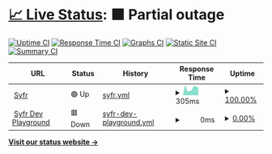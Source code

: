 # [📈 Live Status](https://status.syfr.app): <!--live status--> **🟧 Partial outage**

[![Uptime CI](https://github.com/syfrtech/status/workflows/Uptime%20CI/badge.svg)](https://github.com/syfrtech/status/actions?query=workflow%3A%22Uptime+CI%22)
[![Response Time CI](https://github.com/syfrtech/status/workflows/Response%20Time%20CI/badge.svg)](https://github.com/syfrtech/status/actions?query=workflow%3A%22Response+Time+CI%22)
[![Graphs CI](https://github.com/syfrtech/status/workflows/Graphs%20CI/badge.svg)](https://github.com/syfrtech/status/actions?query=workflow%3A%22Graphs+CI%22)
[![Static Site CI](https://github.com/syfrtech/status/workflows/Static%20Site%20CI/badge.svg)](https://github.com/syfrtech/status/actions?query=workflow%3A%22Static+Site+CI%22)
[![Summary CI](https://github.com/syfrtech/status/workflows/Summary%20CI/badge.svg)](https://github.com/syfrtech/status/actions?query=workflow%3A%22Summary+CI%22)

<!--start: status pages-->
<!-- This summary is generated by Upptime (https://github.com/upptime/upptime) -->
<!-- Do not edit this manually, your changes will be overwritten -->
<!-- prettier-ignore -->
| URL | Status | History | Response Time | Uptime |
| --- | ------ | ------- | ------------- | ------ |
| <img alt="" src="https://icons.duckduckgo.com/ip3/syfr.app.ico" height="13"> [Syfr](https://syfr.app) | 🟢 Up | [syfr.yml](https://github.com/syfrtech/status/commits/HEAD/history/syfr.yml) | <details><summary><img alt="Response time graph" src="./graphs/syfr/response-time-week.png" height="20"> 305ms</summary><br><a href="https://status.syfr.app/history/syfr"><img alt="Response time 392" src="https://img.shields.io/endpoint?url=https%3A%2F%2Fraw.githubusercontent.com%2Fsyfrtech%2Fstatus%2FHEAD%2Fapi%2Fsyfr%2Fresponse-time.json"></a><br><a href="https://status.syfr.app/history/syfr"><img alt="24-hour response time 344" src="https://img.shields.io/endpoint?url=https%3A%2F%2Fraw.githubusercontent.com%2Fsyfrtech%2Fstatus%2FHEAD%2Fapi%2Fsyfr%2Fresponse-time-day.json"></a><br><a href="https://status.syfr.app/history/syfr"><img alt="7-day response time 305" src="https://img.shields.io/endpoint?url=https%3A%2F%2Fraw.githubusercontent.com%2Fsyfrtech%2Fstatus%2FHEAD%2Fapi%2Fsyfr%2Fresponse-time-week.json"></a><br><a href="https://status.syfr.app/history/syfr"><img alt="30-day response time 313" src="https://img.shields.io/endpoint?url=https%3A%2F%2Fraw.githubusercontent.com%2Fsyfrtech%2Fstatus%2FHEAD%2Fapi%2Fsyfr%2Fresponse-time-month.json"></a><br><a href="https://status.syfr.app/history/syfr"><img alt="1-year response time 392" src="https://img.shields.io/endpoint?url=https%3A%2F%2Fraw.githubusercontent.com%2Fsyfrtech%2Fstatus%2FHEAD%2Fapi%2Fsyfr%2Fresponse-time-year.json"></a></details> | <details><summary><a href="https://status.syfr.app/history/syfr">100.00%</a></summary><a href="https://status.syfr.app/history/syfr"><img alt="All-time uptime 99.98%" src="https://img.shields.io/endpoint?url=https%3A%2F%2Fraw.githubusercontent.com%2Fsyfrtech%2Fstatus%2FHEAD%2Fapi%2Fsyfr%2Fuptime.json"></a><br><a href="https://status.syfr.app/history/syfr"><img alt="24-hour uptime 100.00%" src="https://img.shields.io/endpoint?url=https%3A%2F%2Fraw.githubusercontent.com%2Fsyfrtech%2Fstatus%2FHEAD%2Fapi%2Fsyfr%2Fuptime-day.json"></a><br><a href="https://status.syfr.app/history/syfr"><img alt="7-day uptime 100.00%" src="https://img.shields.io/endpoint?url=https%3A%2F%2Fraw.githubusercontent.com%2Fsyfrtech%2Fstatus%2FHEAD%2Fapi%2Fsyfr%2Fuptime-week.json"></a><br><a href="https://status.syfr.app/history/syfr"><img alt="30-day uptime 100.00%" src="https://img.shields.io/endpoint?url=https%3A%2F%2Fraw.githubusercontent.com%2Fsyfrtech%2Fstatus%2FHEAD%2Fapi%2Fsyfr%2Fuptime-month.json"></a><br><a href="https://status.syfr.app/history/syfr"><img alt="1-year uptime 99.97%" src="https://img.shields.io/endpoint?url=https%3A%2F%2Fraw.githubusercontent.com%2Fsyfrtech%2Fstatus%2FHEAD%2Fapi%2Fsyfr%2Fuptime-year.json"></a></details>
| <img alt="" src="https://icons.duckduckgo.com/ip3/develop-api.syfr.app.ico" height="13"> [Syfr Dev Playground](https://develop-api.syfr.app/playground) | 🟥 Down | [syfr-dev-playground.yml](https://github.com/syfrtech/status/commits/HEAD/history/syfr-dev-playground.yml) | <details><summary><img alt="Response time graph" src="./graphs/syfr-dev-playground/response-time-week.png" height="20"> 0ms</summary><br><a href="https://status.syfr.app/history/syfr-dev-playground"><img alt="Response time 238" src="https://img.shields.io/endpoint?url=https%3A%2F%2Fraw.githubusercontent.com%2Fsyfrtech%2Fstatus%2FHEAD%2Fapi%2Fsyfr-dev-playground%2Fresponse-time.json"></a><br><a href="https://status.syfr.app/history/syfr-dev-playground"><img alt="24-hour response time 0" src="https://img.shields.io/endpoint?url=https%3A%2F%2Fraw.githubusercontent.com%2Fsyfrtech%2Fstatus%2FHEAD%2Fapi%2Fsyfr-dev-playground%2Fresponse-time-day.json"></a><br><a href="https://status.syfr.app/history/syfr-dev-playground"><img alt="7-day response time 0" src="https://img.shields.io/endpoint?url=https%3A%2F%2Fraw.githubusercontent.com%2Fsyfrtech%2Fstatus%2FHEAD%2Fapi%2Fsyfr-dev-playground%2Fresponse-time-week.json"></a><br><a href="https://status.syfr.app/history/syfr-dev-playground"><img alt="30-day response time 0" src="https://img.shields.io/endpoint?url=https%3A%2F%2Fraw.githubusercontent.com%2Fsyfrtech%2Fstatus%2FHEAD%2Fapi%2Fsyfr-dev-playground%2Fresponse-time-month.json"></a><br><a href="https://status.syfr.app/history/syfr-dev-playground"><img alt="1-year response time 222" src="https://img.shields.io/endpoint?url=https%3A%2F%2Fraw.githubusercontent.com%2Fsyfrtech%2Fstatus%2FHEAD%2Fapi%2Fsyfr-dev-playground%2Fresponse-time-year.json"></a></details> | <details><summary><a href="https://status.syfr.app/history/syfr-dev-playground">0.00%</a></summary><a href="https://status.syfr.app/history/syfr-dev-playground"><img alt="All-time uptime 63.03%" src="https://img.shields.io/endpoint?url=https%3A%2F%2Fraw.githubusercontent.com%2Fsyfrtech%2Fstatus%2FHEAD%2Fapi%2Fsyfr-dev-playground%2Fuptime.json"></a><br><a href="https://status.syfr.app/history/syfr-dev-playground"><img alt="24-hour uptime 0.00%" src="https://img.shields.io/endpoint?url=https%3A%2F%2Fraw.githubusercontent.com%2Fsyfrtech%2Fstatus%2FHEAD%2Fapi%2Fsyfr-dev-playground%2Fuptime-day.json"></a><br><a href="https://status.syfr.app/history/syfr-dev-playground"><img alt="7-day uptime 0.00%" src="https://img.shields.io/endpoint?url=https%3A%2F%2Fraw.githubusercontent.com%2Fsyfrtech%2Fstatus%2FHEAD%2Fapi%2Fsyfr-dev-playground%2Fuptime-week.json"></a><br><a href="https://status.syfr.app/history/syfr-dev-playground"><img alt="30-day uptime 4.67%" src="https://img.shields.io/endpoint?url=https%3A%2F%2Fraw.githubusercontent.com%2Fsyfrtech%2Fstatus%2FHEAD%2Fapi%2Fsyfr-dev-playground%2Fuptime-month.json"></a><br><a href="https://status.syfr.app/history/syfr-dev-playground"><img alt="1-year uptime 52.60%" src="https://img.shields.io/endpoint?url=https%3A%2F%2Fraw.githubusercontent.com%2Fsyfrtech%2Fstatus%2FHEAD%2Fapi%2Fsyfr-dev-playground%2Fuptime-year.json"></a></details>

<!--end: status pages-->

[**Visit our status website →**](https://status.syfr.app)
